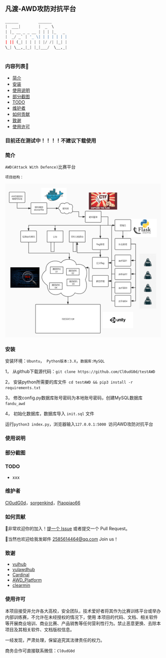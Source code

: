 ## 凡渡-AWD攻防对抗平台

```python
______         ______       
|  ___|        |  _  \      
| |_ __ _ _ __ | | | |_   _ 
|  _/ _` | '_ \| | | | | | |
| || (_| | | | | |/ /| |_| |
\_| \__,_|_| |_|___/  \__,_|
                            
```

### 内容列表🚀

- [简介](#简介)
- [安装](#安装)
- [使用说明](#使用说明)
- [部分截图](#部分截图)
- [TODO](#TODO)
- [维护者](#维护者)
- [如何贡献](#如何贡献)
- [致谢](#致谢)
- [使用许可](#使用许可)

### 目前还在测试中！！！！不建议下载使用

### 简介

`AWD(Attack With Defence)`比赛平台

`项目结构：`

![项目结构](https://github.com/Cl0udG0d/testAWD/blob/main/static/image/process.jpg)

### 安装

安装环境：`Ubuntu`，` Python版本:3.X`，`数据库:MySQL`

1， 从github下载源代码：`git clone https://github.com/Cl0udG0d/testAWD`

2， 安装python所需要的库文件` cd testAWD && pip3 install -r requirements.txt`

3， 修改config.py数据库账号密码为本地账号密码，创建MySQL数据库`fandu_awd`

4， 初始化数据库，数据库导入 `init.sql` 文件

运行`python3 index.py`，浏览器输入`127.0.0.1:5000 `访问AWD攻防对抗平台

### 使用说明



### 部分截图



### TODO

+ xxx

### 维护者

[Cl0udG0d](https://github.com/Cl0udG0d)，[sorgenkind](https://github.com/sorgenkind859)，[Piaopiao66](https://github.com/Piaopiao66)

### 如何贡献

:beer:非常欢迎你的加入！[提一个 Issue](https://github.com/Cl0udG0d/testAWD/issues/new) 或者提交一个 Pull Request。

:beers:当然也欢迎给我发邮件  2585614464@qq.com Join us！

### 致谢

+ [vulhub](https://github.com/vulhub/vulhub)
+ [vulawdhub](https://github.com/0xs1riu5/vulawdhub)
+ [Cardinal](https://github.com/vidar-team/Cardinal)
+ [AWD_Platform](https://github.com/54only/AWD_Platform)
+ [clearmin](https://github.com/paomedia/clearmin)



### 使用许可

本项目接受并允许各大高校，安全团队，技术爱好者将其作为比赛训练平台或举办内部训练赛，不允许在未经授权的情况下，使用 本项目的代码、文档、相关软件等开展商业培训、商业比赛、产品销售等任何营利性行为。禁止恶意更换、去除本项目及其相关软件、文档版权信息。

一经发现，严肃处理，保留追究其法律责任的权力。

商务合作可直接联系微信：`Cl0udG0d`